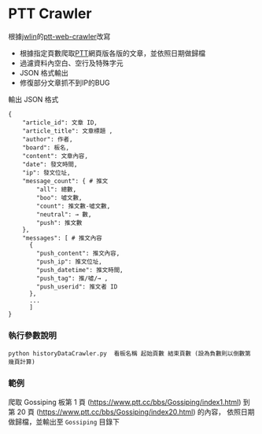 # PTT Crawler

根據[jwlin](https://github.com/jwlin)的[ptt-web-crawler](https://github.com/jwlin/ptt-web-crawler)改寫
* 根據指定頁數爬取[PTT](https://www.ptt.cc/bbs/index.html)網頁版各版的文章，並依照日期做歸檔
* 過濾資料內空白、空行及特殊字元
* JSON 格式輸出
* 修復部分文章抓不到IP的BUG

輸出 JSON 格式
```
{
    "article_id": 文章 ID,
    "article_title": 文章標題 ,
    "author": 作者,
    "board": 板名,
    "content": 文章內容,
    "date": 發文時間,
    "ip": 發文位址,
    "message_count": { # 推文
        "all": 總數,
        "boo": 噓文數,
        "count": 推文數-噓文數,
        "neutral": → 數,
        "push": 推文數
    },
    "messages": [ # 推文內容
      {
        "push_content": 推文內容,
        "push_ip": 推文位址,
        "push_datetime": 推文時間,
        "push_tag": 推/噓/→ ,
        "push_userid": 推文者 ID
      },
      ...
      ]
}
```

### 執行參數說明

```commandline
python historyDataCrawler.py  看板名稱 起始頁數 結束頁數 (設為負數則以倒數第幾頁計算) 
```

### 範例

爬取 Gossiping 板第 1 頁 (https://www.ptt.cc/bbs/Gossiping/index1.html) 
到第 20 頁 (https://www.ptt.cc/bbs/Gossiping/index20.html) 的內容，
依照日期做歸檔，並輸出至 `Gossiping` 目錄下
